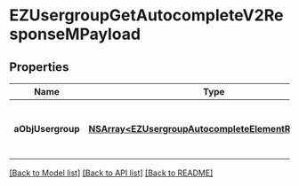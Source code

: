 # EZUsergroupGetAutocompleteV2ResponseMPayload

## Properties
Name | Type | Description | Notes
------------ | ------------- | ------------- | -------------
**aObjUsergroup** | [**NSArray&lt;EZUsergroupAutocompleteElementResponse&gt;***](EZUsergroupAutocompleteElementResponse.md) | An array of Usergroup autocomplete element response. | 

[[Back to Model list]](../README.md#documentation-for-models) [[Back to API list]](../README.md#documentation-for-api-endpoints) [[Back to README]](../README.md)


